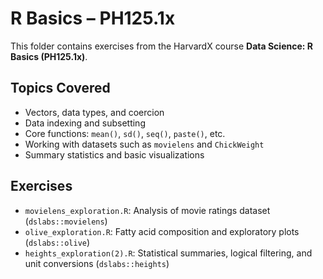 # R Basics – PH125.1x

This folder contains exercises from the HarvardX course **Data Science: R Basics (PH125.1x)**.

## Topics Covered

- Vectors, data types, and coercion
- Data indexing and subsetting
- Core functions: `mean()`, `sd()`, `seq()`, `paste()`, etc.
- Working with datasets such as `movielens` and `ChickWeight`
- Summary statistics and basic visualizations

## Exercises

- `movielens_exploration.R`: Analysis of movie ratings dataset (`dslabs::movielens`)
- `olive_exploration.R`: Fatty acid composition and exploratory plots (`dslabs::olive`)
- `heights_exploration(2).R`: Statistical summaries, logical filtering, and unit conversions (`dslabs::heights`)
